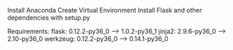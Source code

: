 
Install Anaconda
Create Virtual Environment 
Install Flask and other dependencies with setup.py

Requirements:
flask:    0.12.2-py36_0 --> 1.0.2-py36_1
jinja2:   2.9.6-py36_0  --> 2.10-py36_0
werkzeug: 0.12.2-py36_0 --> 0.14.1-py36_0